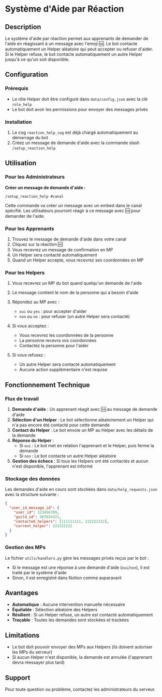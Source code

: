 # Système d'Aide par Réaction

## Description

Le système d'aide par réaction permet aux apprenants de demander de l'aide en réagissant à un message avec l'emoji 🆘. Le bot contacte automatiquement un Helper aléatoire qui peut accepter ou refuser d'aider. Si le Helper refuse, le bot contacte automatiquement un autre Helper jusqu'à ce qu'un soit disponible.

## Configuration

### Prérequis

- Le rôle Helper doit être configuré dans `data/config.json` avec la clé `role_help`
- Le bot doit avoir les permissions pour envoyer des messages privés

### Installation

1. Le cog `reaction_help_cog` est déjà chargé automatiquement au démarrage du bot
2. Créez un message de demande d'aide avec la commande slash `/setup_reaction_help`

## Utilisation

### Pour les Administrateurs

**Créer un message de demande d'aide :**
```
/setup_reaction_help #canal
```
Cette commande va créer un message avec un embed dans le canal spécifié. Les utilisateurs pourront réagir à ce message avec 🆘 pour demander de l'aide.

### Pour les Apprenants

1. Trouvez le message de demande d'aide dans votre canal
2. Cliquez sur la réaction 🆘
3. Vous recevrez un message de confirmation en MP
4. Un Helper sera contacté automatiquement
5. Quand un Helper accepte, vous recevrez ses coordonnées en MP

### Pour les Helpers

1. Vous recevrez un MP du bot quand quelqu'un demande de l'aide
2. Le message contient le nom de la personne qui a besoin d'aide
3. Répondez au MP avec :
   - `oui` ou `yes` : pour accepter d'aider
   - `non` ou `no` : pour refuser (un autre Helper sera contacté)

4. Si vous acceptez :
   - Vous recevrez les coordonnées de la personne
   - La personne recevra vos coordonnées
   - Contactez la personne pour l'aider

5. Si vous refusez :
   - Un autre Helper sera contacté automatiquement
   - Aucune action supplémentaire n'est requise

## Fonctionnement Technique

### Flux de travail

1. **Demande d'aide** : Un apprenant réagit avec 🆘 au message de demande d'aide
2. **Sélection d'un Helper** : Le bot sélectionne aléatoirement un Helper qui n'a pas encore été contacté pour cette demande
3. **Contact du Helper** : Le bot envoie un MP au Helper avec les détails de la demande
4. **Réponse du Helper** :
   - Si `oui` : Le bot met en relation l'apprenant et le Helper, puis ferme la demande
   - Si `non` : Le bot contacte un autre Helper aléatoire
5. **Gestion des échecs** : Si tous les Helpers ont été contactés et aucun n'est disponible, l'apprenant est informé

### Stockage des données

Les demandes d'aide en cours sont stockées dans `data/help_requests.json` avec la structure suivante :
```json
{
  "user_id_message_id": {
    "user_id": 123456789,
    "guild_id": 987654321,
    "contacted_helpers": [111111111, 222222222],
    "current_helper": 222222222
  }
}
```

### Gestion des MPs

Le fichier `utils/handlers.py` gère les messages privés reçus par le bot :
- Si le message est une réponse à une demande d'aide (`oui`/`non`), il est traité par le système d'aide
- Sinon, il est enregistré dans Notion comme auparavant

## Avantages

- **Automatique** : Aucune intervention manuelle nécessaire
- **Équitable** : Sélection aléatoire des Helpers
- **Résilient** : Si un Helper refuse, un autre est contacté automatiquement
- **Traçable** : Toutes les demandes sont stockées et trackées

## Limitations

- Le bot doit pouvoir envoyer des MPs aux Helpers (ils doivent autoriser les MPs du serveur)
- Si aucun Helper n'est disponible, la demande est annulée (l'apprenant devra réessayer plus tard)

## Support

Pour toute question ou problème, contactez les administrateurs du serveur.
